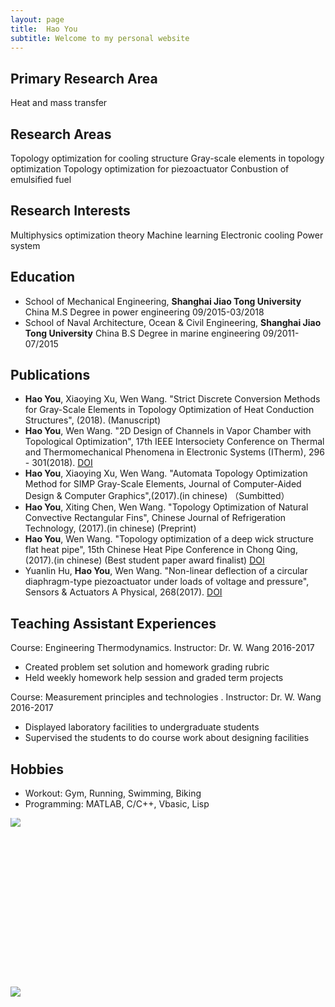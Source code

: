 ```yaml
---
layout: page
title:  Hao You
subtitle: Welcome to my personal website
---
```

## Primary Research Area
Heat and mass transfer

## Research Areas
Topology optimization for cooling structure
Gray-scale elements in topology optimization 
Topology optimization for piezoactuator
Conbustion of emulsified fuel

## Research Interests
Multiphysics optimization theory 
Machine learning
Electronic cooling
Power system

## Education
- School of Mechanical Engineering, **Shanghai Jiao Tong University**                          China
M.S Degree in power engineering                                                09/2015-03/2018 
- School of Naval Architecture, Ocean & Civil Engineering, **Shanghai Jiao Tong University**   China
B.S Degree in marine engineering                                               09/2011-07/2015

## Publications
- **Hao You**, Xiaoying Xu, Wen Wang. "Strict Discrete Conversion Methods for Gray-Scale Elements in Topology Optimization of Heat Conduction Structures", (2018). (Manuscript)
- **Hao You**, Wen Wang. "2D Design of Channels in Vapor Chamber with Topological Optimization", 17th IEEE Intersociety Conference on Thermal and Thermomechanical Phenomena in Electronic Systems (ITherm), 296	- 301(2018). <a href="https://ieeexplore.ieee.org/document/8419488/" target="_blank">DOI</a>
- **Hao You**, Xiaoying Xu, Wen Wang. "Automata Topology Optimization Method for SIMP Gray-Scale Elements, Journal of Computer-Aided Design & Computer Graphics",(2017).(in chinese) （Sumbitted）
- **Hao You**, Xiting Chen, Wen Wang. "Topology Optimization of Natural Convective Rectangular Fins", Chinese Journal of Refrigeration Technology, (2017).(in chinese) (Preprint)
- **Hao You**, Wen Wang. "Topology optimization of a deep wick structure flat heat pipe", 15th Chinese Heat Pipe Conference in Chong Qing,(2017).(in chinese) (Best student paper award finalist) <a href="http://news.cqu.edu.cn/newsv2/show-14-9387-1.html" target="_blank">DOI</a>
- Yuanlin Hu, **Hao You**, Wen Wang. "Non-linear deflection of a circular diaphragm-type piezoactuator under loads of voltage and pressure", Sensors & Actuators A Physical, 268(2017). <a href="https://www.sciencedirect.com/science/article/pii/S0924424717303527" target="_blank">DOI</a>

## Teaching Assistant Experiences
Course: Engineering Thermodynamics. Instructor: Dr. W. Wang                  2016-2017
- Created problem set solution and homework grading rubric
- Held weekly homework help session and graded term projects
 
Course: Measurement principles and technologies . Instructor: Dr. W. Wang                2016-2017
- Displayed laboratory facilities to undergraduate students
- Supervised the students to do course work about designing facilities

## Hobbies
- Workout: Gym, Running, Swimming, Biking
- Programming: MATLAB, C/C++, Vbasic, Lisp
<div class="row">
  <div class="col-lg-6 col-md-6 col-sm-6 col-xs-12">
    <div style="height: 270px;overflow: hidden;">
     <img src="../img/001.jpg" style="-webkit-transform: translateY(-10%);-ms-transform: translateY(-10%);-moz-transform: translateY(-10%);">
    </div>
  </div>
  <div class="col-lg-6 col-md-6 col-sm-6 col-xs-12">
    <img src="../img/002.jpg"> 
  </div>
</div>
